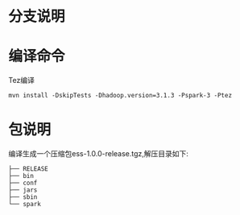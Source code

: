 # 分支说明

# 编译命令

Tez编译

    mvn install -DskipTests -Dhadoop.version=3.1.3 -Pspark-3 -Ptez
    
# 包说明
编译生成一个压缩包ess-1.0.0-release.tgz,解压目录如下:

    ├── RELEASE
    ├── bin
    ├── conf
    ├── jars
    ├── sbin
    └── spark
